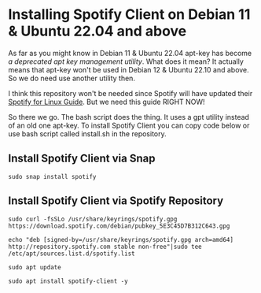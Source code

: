# Installing Spotify Client on Debian 11 & Ubuntu 22.04 and above

As far as you might know in Debian 11 & Ubuntu 22.04 apt-key has become *a deprecated apt key management utility*. What does it mean? It actually means that apt-key won't be used in Debian 12 & Ubuntu 22.10 and above. So we do need use another utility then.

I think this repository won't be needed since Spotify will have updated their [Spotify for Linux Guide](https://www.spotify.com/fr/download/linux).
But we need this guide RIGHT NOW!

So there we go. The bash script does the thing. It uses a gpt utility instead of an old one apt-key. To install Spotify Client you can copy code below or use bash script called install.sh in the repository.

## Install Spotify Client via Snap

```console
sudo snap install spotify
```

## Install Spotify Client via Spotify Repository

```console
sudo curl -fsSLo /usr/share/keyrings/spotify.gpg https://download.spotify.com/debian/pubkey_5E3C45D7B312C643.gpg

echo "deb [signed-by=/usr/share/keyrings/spotify.gpg arch=amd64] http://repository.spotify.com stable non-free"|sudo tee /etc/apt/sources.list.d/spotify.list

sudo apt update

sudo apt install spotify-client -y
```
